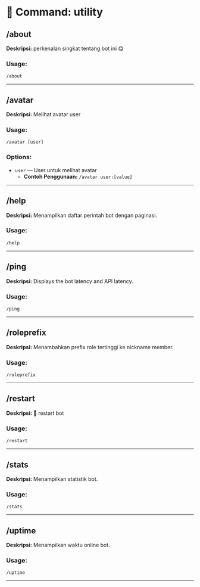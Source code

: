 # 📁 Command: utility

## /about

**Deskripsi:** perkenalan singkat tentang bot ini 😋

### Usage:
`/about`

---


## /avatar

**Deskripsi:** Melihat avatar user

### Usage:
`/avatar [user]`

### Options:
- `user` — User untuk melihat avatar
  - **Contoh Penggunaan:** `/avatar user:[value]`

---


## /help

**Deskripsi:** Menampilkan daftar perintah bot dengan paginasi.

### Usage:
`/help`

---


## /ping

**Deskripsi:** Displays the bot latency and API latency.

### Usage:
`/ping`

---


## /roleprefix

**Deskripsi:** Menambahkan prefix role tertinggi ke nickname member.

### Usage:
`/roleprefix`

---


## /restart

**Deskripsi:** 🔁 restart bot

### Usage:
`/restart`

---


## /stats

**Deskripsi:** Menampilkan statistik bot.

### Usage:
`/stats`

---


## /uptime

**Deskripsi:** Menampilkan waktu online bot.

### Usage:
`/uptime`

---

